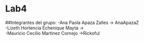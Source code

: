 # Lab4
##Integrantes del grupo:
 -Ana Paola Apaza Zalles -> AnaApazaZ  
 -Lizeth Hortencia Echenique Mayta ->  
 -Mauricio Cecilio Martinez Cornejo ->Rickoful  
 
